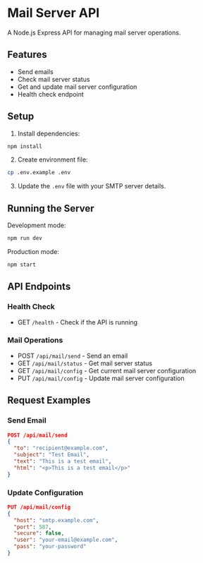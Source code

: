 # Mail Server API

A Node.js Express API for managing mail server operations.

## Features

- Send emails
- Check mail server status
- Get and update mail server configuration
- Health check endpoint

## Setup

1. Install dependencies:
```bash
npm install
```

2. Create environment file:
```bash
cp .env.example .env
```

3. Update the `.env` file with your SMTP server details.

## Running the Server

Development mode:
```bash
npm run dev
```

Production mode:
```bash
npm start
```

## API Endpoints

### Health Check
- GET `/health` - Check if the API is running

### Mail Operations
- POST `/api/mail/send` - Send an email
- GET `/api/mail/status` - Get mail server status
- GET `/api/mail/config` - Get current mail server configuration
- PUT `/api/mail/config` - Update mail server configuration

## Request Examples

### Send Email
```json
POST /api/mail/send
{
  "to": "recipient@example.com",
  "subject": "Test Email",
  "text": "This is a test email",
  "html": "<p>This is a test email</p>"
}
```

### Update Configuration
```json
PUT /api/mail/config
{
  "host": "smtp.example.com",
  "port": 587,
  "secure": false,
  "user": "your-email@example.com",
  "pass": "your-password"
}
```
